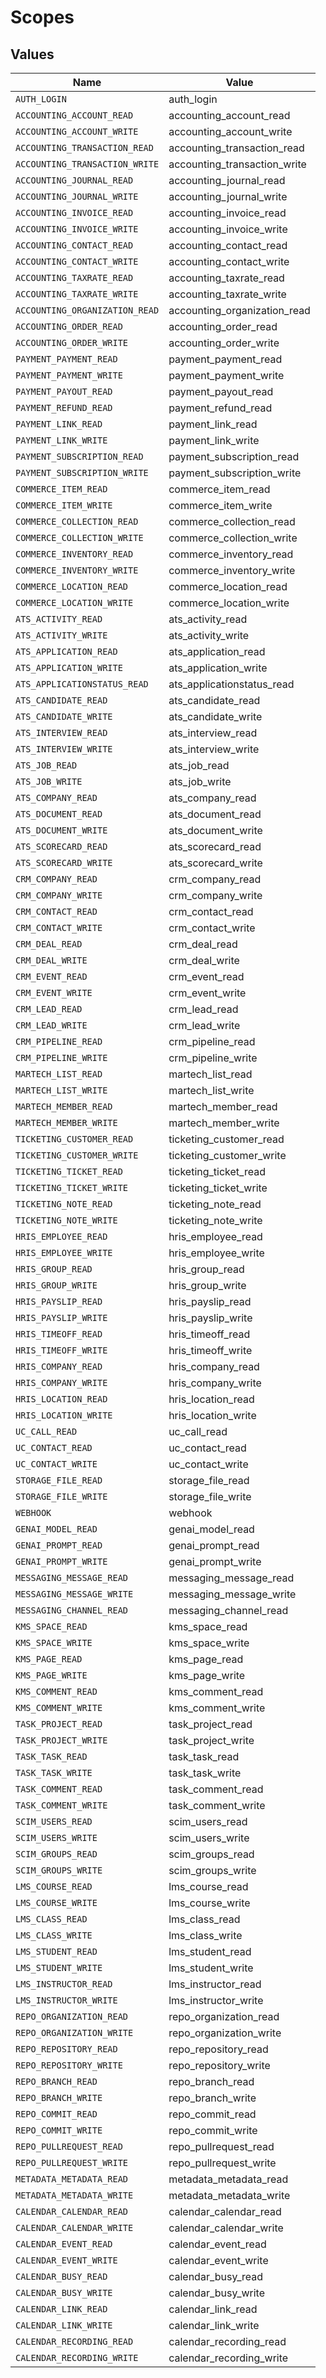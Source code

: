 # Scopes


## Values

| Name                           | Value                          |
| ------------------------------ | ------------------------------ |
| `AUTH_LOGIN`                   | auth_login                     |
| `ACCOUNTING_ACCOUNT_READ`      | accounting_account_read        |
| `ACCOUNTING_ACCOUNT_WRITE`     | accounting_account_write       |
| `ACCOUNTING_TRANSACTION_READ`  | accounting_transaction_read    |
| `ACCOUNTING_TRANSACTION_WRITE` | accounting_transaction_write   |
| `ACCOUNTING_JOURNAL_READ`      | accounting_journal_read        |
| `ACCOUNTING_JOURNAL_WRITE`     | accounting_journal_write       |
| `ACCOUNTING_INVOICE_READ`      | accounting_invoice_read        |
| `ACCOUNTING_INVOICE_WRITE`     | accounting_invoice_write       |
| `ACCOUNTING_CONTACT_READ`      | accounting_contact_read        |
| `ACCOUNTING_CONTACT_WRITE`     | accounting_contact_write       |
| `ACCOUNTING_TAXRATE_READ`      | accounting_taxrate_read        |
| `ACCOUNTING_TAXRATE_WRITE`     | accounting_taxrate_write       |
| `ACCOUNTING_ORGANIZATION_READ` | accounting_organization_read   |
| `ACCOUNTING_ORDER_READ`        | accounting_order_read          |
| `ACCOUNTING_ORDER_WRITE`       | accounting_order_write         |
| `PAYMENT_PAYMENT_READ`         | payment_payment_read           |
| `PAYMENT_PAYMENT_WRITE`        | payment_payment_write          |
| `PAYMENT_PAYOUT_READ`          | payment_payout_read            |
| `PAYMENT_REFUND_READ`          | payment_refund_read            |
| `PAYMENT_LINK_READ`            | payment_link_read              |
| `PAYMENT_LINK_WRITE`           | payment_link_write             |
| `PAYMENT_SUBSCRIPTION_READ`    | payment_subscription_read      |
| `PAYMENT_SUBSCRIPTION_WRITE`   | payment_subscription_write     |
| `COMMERCE_ITEM_READ`           | commerce_item_read             |
| `COMMERCE_ITEM_WRITE`          | commerce_item_write            |
| `COMMERCE_COLLECTION_READ`     | commerce_collection_read       |
| `COMMERCE_COLLECTION_WRITE`    | commerce_collection_write      |
| `COMMERCE_INVENTORY_READ`      | commerce_inventory_read        |
| `COMMERCE_INVENTORY_WRITE`     | commerce_inventory_write       |
| `COMMERCE_LOCATION_READ`       | commerce_location_read         |
| `COMMERCE_LOCATION_WRITE`      | commerce_location_write        |
| `ATS_ACTIVITY_READ`            | ats_activity_read              |
| `ATS_ACTIVITY_WRITE`           | ats_activity_write             |
| `ATS_APPLICATION_READ`         | ats_application_read           |
| `ATS_APPLICATION_WRITE`        | ats_application_write          |
| `ATS_APPLICATIONSTATUS_READ`   | ats_applicationstatus_read     |
| `ATS_CANDIDATE_READ`           | ats_candidate_read             |
| `ATS_CANDIDATE_WRITE`          | ats_candidate_write            |
| `ATS_INTERVIEW_READ`           | ats_interview_read             |
| `ATS_INTERVIEW_WRITE`          | ats_interview_write            |
| `ATS_JOB_READ`                 | ats_job_read                   |
| `ATS_JOB_WRITE`                | ats_job_write                  |
| `ATS_COMPANY_READ`             | ats_company_read               |
| `ATS_DOCUMENT_READ`            | ats_document_read              |
| `ATS_DOCUMENT_WRITE`           | ats_document_write             |
| `ATS_SCORECARD_READ`           | ats_scorecard_read             |
| `ATS_SCORECARD_WRITE`          | ats_scorecard_write            |
| `CRM_COMPANY_READ`             | crm_company_read               |
| `CRM_COMPANY_WRITE`            | crm_company_write              |
| `CRM_CONTACT_READ`             | crm_contact_read               |
| `CRM_CONTACT_WRITE`            | crm_contact_write              |
| `CRM_DEAL_READ`                | crm_deal_read                  |
| `CRM_DEAL_WRITE`               | crm_deal_write                 |
| `CRM_EVENT_READ`               | crm_event_read                 |
| `CRM_EVENT_WRITE`              | crm_event_write                |
| `CRM_LEAD_READ`                | crm_lead_read                  |
| `CRM_LEAD_WRITE`               | crm_lead_write                 |
| `CRM_PIPELINE_READ`            | crm_pipeline_read              |
| `CRM_PIPELINE_WRITE`           | crm_pipeline_write             |
| `MARTECH_LIST_READ`            | martech_list_read              |
| `MARTECH_LIST_WRITE`           | martech_list_write             |
| `MARTECH_MEMBER_READ`          | martech_member_read            |
| `MARTECH_MEMBER_WRITE`         | martech_member_write           |
| `TICKETING_CUSTOMER_READ`      | ticketing_customer_read        |
| `TICKETING_CUSTOMER_WRITE`     | ticketing_customer_write       |
| `TICKETING_TICKET_READ`        | ticketing_ticket_read          |
| `TICKETING_TICKET_WRITE`       | ticketing_ticket_write         |
| `TICKETING_NOTE_READ`          | ticketing_note_read            |
| `TICKETING_NOTE_WRITE`         | ticketing_note_write           |
| `HRIS_EMPLOYEE_READ`           | hris_employee_read             |
| `HRIS_EMPLOYEE_WRITE`          | hris_employee_write            |
| `HRIS_GROUP_READ`              | hris_group_read                |
| `HRIS_GROUP_WRITE`             | hris_group_write               |
| `HRIS_PAYSLIP_READ`            | hris_payslip_read              |
| `HRIS_PAYSLIP_WRITE`           | hris_payslip_write             |
| `HRIS_TIMEOFF_READ`            | hris_timeoff_read              |
| `HRIS_TIMEOFF_WRITE`           | hris_timeoff_write             |
| `HRIS_COMPANY_READ`            | hris_company_read              |
| `HRIS_COMPANY_WRITE`           | hris_company_write             |
| `HRIS_LOCATION_READ`           | hris_location_read             |
| `HRIS_LOCATION_WRITE`          | hris_location_write            |
| `UC_CALL_READ`                 | uc_call_read                   |
| `UC_CONTACT_READ`              | uc_contact_read                |
| `UC_CONTACT_WRITE`             | uc_contact_write               |
| `STORAGE_FILE_READ`            | storage_file_read              |
| `STORAGE_FILE_WRITE`           | storage_file_write             |
| `WEBHOOK`                      | webhook                        |
| `GENAI_MODEL_READ`             | genai_model_read               |
| `GENAI_PROMPT_READ`            | genai_prompt_read              |
| `GENAI_PROMPT_WRITE`           | genai_prompt_write             |
| `MESSAGING_MESSAGE_READ`       | messaging_message_read         |
| `MESSAGING_MESSAGE_WRITE`      | messaging_message_write        |
| `MESSAGING_CHANNEL_READ`       | messaging_channel_read         |
| `KMS_SPACE_READ`               | kms_space_read                 |
| `KMS_SPACE_WRITE`              | kms_space_write                |
| `KMS_PAGE_READ`                | kms_page_read                  |
| `KMS_PAGE_WRITE`               | kms_page_write                 |
| `KMS_COMMENT_READ`             | kms_comment_read               |
| `KMS_COMMENT_WRITE`            | kms_comment_write              |
| `TASK_PROJECT_READ`            | task_project_read              |
| `TASK_PROJECT_WRITE`           | task_project_write             |
| `TASK_TASK_READ`               | task_task_read                 |
| `TASK_TASK_WRITE`              | task_task_write                |
| `TASK_COMMENT_READ`            | task_comment_read              |
| `TASK_COMMENT_WRITE`           | task_comment_write             |
| `SCIM_USERS_READ`              | scim_users_read                |
| `SCIM_USERS_WRITE`             | scim_users_write               |
| `SCIM_GROUPS_READ`             | scim_groups_read               |
| `SCIM_GROUPS_WRITE`            | scim_groups_write              |
| `LMS_COURSE_READ`              | lms_course_read                |
| `LMS_COURSE_WRITE`             | lms_course_write               |
| `LMS_CLASS_READ`               | lms_class_read                 |
| `LMS_CLASS_WRITE`              | lms_class_write                |
| `LMS_STUDENT_READ`             | lms_student_read               |
| `LMS_STUDENT_WRITE`            | lms_student_write              |
| `LMS_INSTRUCTOR_READ`          | lms_instructor_read            |
| `LMS_INSTRUCTOR_WRITE`         | lms_instructor_write           |
| `REPO_ORGANIZATION_READ`       | repo_organization_read         |
| `REPO_ORGANIZATION_WRITE`      | repo_organization_write        |
| `REPO_REPOSITORY_READ`         | repo_repository_read           |
| `REPO_REPOSITORY_WRITE`        | repo_repository_write          |
| `REPO_BRANCH_READ`             | repo_branch_read               |
| `REPO_BRANCH_WRITE`            | repo_branch_write              |
| `REPO_COMMIT_READ`             | repo_commit_read               |
| `REPO_COMMIT_WRITE`            | repo_commit_write              |
| `REPO_PULLREQUEST_READ`        | repo_pullrequest_read          |
| `REPO_PULLREQUEST_WRITE`       | repo_pullrequest_write         |
| `METADATA_METADATA_READ`       | metadata_metadata_read         |
| `METADATA_METADATA_WRITE`      | metadata_metadata_write        |
| `CALENDAR_CALENDAR_READ`       | calendar_calendar_read         |
| `CALENDAR_CALENDAR_WRITE`      | calendar_calendar_write        |
| `CALENDAR_EVENT_READ`          | calendar_event_read            |
| `CALENDAR_EVENT_WRITE`         | calendar_event_write           |
| `CALENDAR_BUSY_READ`           | calendar_busy_read             |
| `CALENDAR_BUSY_WRITE`          | calendar_busy_write            |
| `CALENDAR_LINK_READ`           | calendar_link_read             |
| `CALENDAR_LINK_WRITE`          | calendar_link_write            |
| `CALENDAR_RECORDING_READ`      | calendar_recording_read        |
| `CALENDAR_RECORDING_WRITE`     | calendar_recording_write       |